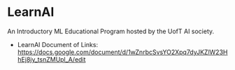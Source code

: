 # LearnAI
An Introductory ML Educational Program hosted by the UofT AI society.


- LearnAI Document of Links: https://docs.google.com/document/d/1wZnrbcSvsYO2Xpq7dyJKZlW23HhEj8jy_tsnZMUpl_A/edit
